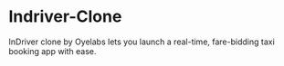 # Indriver-Clone
InDriver clone by Oyelabs lets you launch a real-time, fare-bidding taxi booking app with ease.
